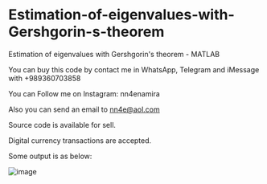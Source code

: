 # Estimation-of-eigenvalues-with-Gershgorin-s-theorem
Estimation of eigenvalues ​​with Gershgorin's theorem - MATLAB

You can buy this code by contact me in WhatsApp, Telegram and iMessage with +989360703858

You can Follow me on Instagram: nn4enamira

Also you can send an email to nn4e@aol.com

Source code is available for sell.

Digital currency transactions are accepted.

Some output is as below:

![image](https://github.com/user-attachments/assets/a4185ac4-3ced-4650-a344-24dd4d18d514)

